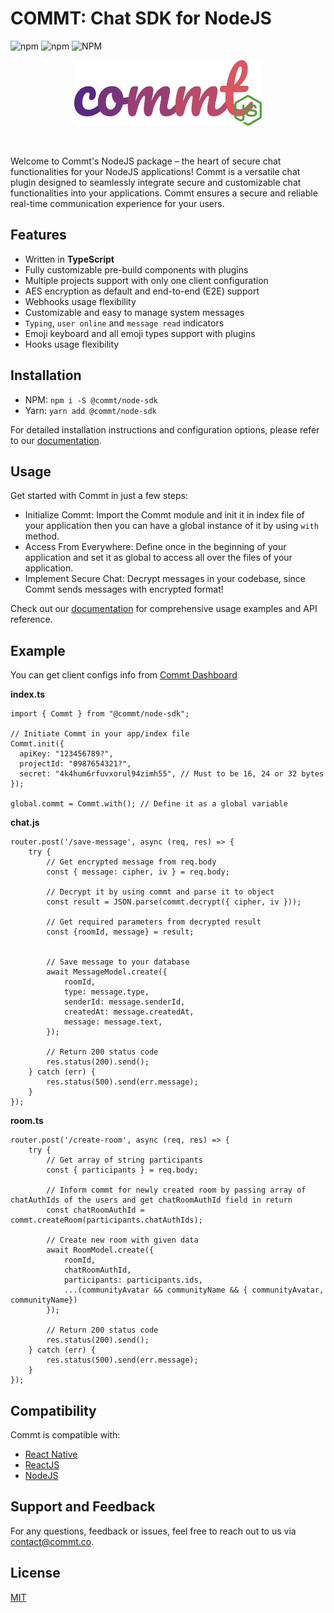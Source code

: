# COMMT: Chat SDK for NodeJS

![npm](https://img.shields.io/npm/dw/%40commt%2Fnode-sdk)
![npm](https://img.shields.io/npm/v/%40commt%2Fnode-sdk)
![NPM](https://img.shields.io/npm/l/%40commt%2Fnode-sdk?color=blue)


<p align="center">
<img src="./src/assets/node-js-logo.png" width="300" />
</p>
<br />

Welcome to Commt's NodeJS package – the heart of secure chat functionalities for your NodeJS applications!
Commt is a versatile chat plugin designed to seamlessly integrate secure and customizable chat functionalities into your applications. Commt ensures a secure and reliable real-time communication experience for your users.



## Features
- Written in **TypeScript**
- Fully customizable pre-build components with plugins
- Multiple projects support with only one client configuration
- AES encryption as default and end-to-end (E2E) support
- Webhooks usage flexibility
- Customizable and easy to manage system messages
- `Typing`, `user online` and `message read` indicators
- Emoji keyboard and all emoji types support with plugins
- Hooks usage flexibility

## Installation

- NPM: `npm i -S @commt/node-sdk`
- Yarn: `yarn add @commt/node-sdk`

For detailed installation instructions and configuration options, please refer to our [documentation](https://commt.co/doc/nodejs#installation).

## Usage

Get started with Commt in just a few steps:

- Initialize Commt: Import the Commt module and init it in index file of your application then you can have a global instance of it by using `with` method.
- Access From Everywhere: Define once in the beginning of your application and set it as global to access all over the files of your application.
- Implement Secure Chat: Decrypt messages in your codebase, since Commt sends messages with encrypted format!

Check out our [documentation](https://commt.co/doc/nodejs#introduction) for comprehensive usage examples and API reference.

## Example

You can get client configs info from [Commt Dashboard](https://dashboard.commt.co)

**index.ts**
```
import { Commt } from "@commt/node-sdk";

// Initiate Commt in your app/index file
Commt.init({
  apiKey: "123456789?",
  projectId: "0987654321?",
  secret: "4k4hum6rfuvxorul94zimh55", // Must to be 16, 24 or 32 bytes
});

global.commt = Commt.with(); // Define it as a global variable
```

**chat.js**
```
router.post('/save-message', async (req, res) => {
    try {
        // Get encrypted message from req.body
        const { message: cipher, iv } = req.body;

        // Decrypt it by using commt and parse it to object
        const result = JSON.parse(commt.decrypt({ cipher, iv }));

        // Get required parameters from decrypted result
        const {roomId, message} = result;


        // Save message to your database
        await MessageModel.create({
            roomId,
            type: message.type,
            senderId: message.senderId,
            createdAt: message.createdAt,
            message: message.text,
        });

        // Return 200 status code
        res.status(200).send();
    } catch (err) {
        res.status(500).send(err.message);
    }
});
```
**room.ts**
```
router.post('/create-room', async (req, res) => {
    try {
        // Get array of string participants
        const { participants } = req.body;

        // Inform commt for newly created room by passing array of chatAuthIds of the users and get chatRoomAuthId field in return
        const chatRoomAuthId = commt.createRoom(participants.chatAuthIds);

        // Create new room with given data
        await RoomModel.create({
            roomId,
            chatRoomAuthId,
            participants: participants.ids,
            ...(communityAvatar && communityName && { communityAvatar, communityName})
        });

        // Return 200 status code
        res.status(200).send();
    } catch (err) {
        res.status(500).send(err.message);
    }
});
```

## Compatibility

Commt is compatible with:

- [React Native](https://commt.co/doc#react-native)
- [ReactJS](https://commt.co/doc#reactjs)
- [NodeJS](https://commt.co/doc#nodejs)

## Support and Feedback

For any questions, feedback or issues, feel free to reach out to us via <contact@commt.co>.

## License

[MIT](https://github.com/commt/commt-nodejs/blob/master/LICENSE)